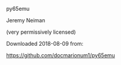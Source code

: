 py65emu

Jeremy Neiman

(very permissively licensed)


Downloaded 2018-08-09 from:

https://github.com/docmarionum1/py65emu
